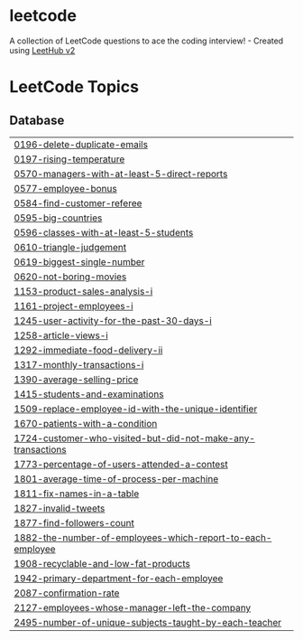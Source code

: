 # leetcode
A collection of LeetCode questions to ace the coding interview! - Created using [LeetHub v2](https://github.com/arunbhardwaj/LeetHub-2.0)

<!---LeetCode Topics Start-->
# LeetCode Topics
## Database
|  |
| ------- |
| [0196-delete-duplicate-emails](https://github.com/Rakchanaa/leetcode/tree/master/0196-delete-duplicate-emails) |
| [0197-rising-temperature](https://github.com/Rakchanaa/leetcode/tree/master/0197-rising-temperature) |
| [0570-managers-with-at-least-5-direct-reports](https://github.com/Rakchanaa/leetcode/tree/master/0570-managers-with-at-least-5-direct-reports) |
| [0577-employee-bonus](https://github.com/Rakchanaa/leetcode/tree/master/0577-employee-bonus) |
| [0584-find-customer-referee](https://github.com/Rakchanaa/leetcode/tree/master/0584-find-customer-referee) |
| [0595-big-countries](https://github.com/Rakchanaa/leetcode/tree/master/0595-big-countries) |
| [0596-classes-with-at-least-5-students](https://github.com/Rakchanaa/leetcode/tree/master/0596-classes-with-at-least-5-students) |
| [0610-triangle-judgement](https://github.com/Rakchanaa/leetcode/tree/master/0610-triangle-judgement) |
| [0619-biggest-single-number](https://github.com/Rakchanaa/leetcode/tree/master/0619-biggest-single-number) |
| [0620-not-boring-movies](https://github.com/Rakchanaa/leetcode/tree/master/0620-not-boring-movies) |
| [1153-product-sales-analysis-i](https://github.com/Rakchanaa/leetcode/tree/master/1153-product-sales-analysis-i) |
| [1161-project-employees-i](https://github.com/Rakchanaa/leetcode/tree/master/1161-project-employees-i) |
| [1245-user-activity-for-the-past-30-days-i](https://github.com/Rakchanaa/leetcode/tree/master/1245-user-activity-for-the-past-30-days-i) |
| [1258-article-views-i](https://github.com/Rakchanaa/leetcode/tree/master/1258-article-views-i) |
| [1292-immediate-food-delivery-ii](https://github.com/Rakchanaa/leetcode/tree/master/1292-immediate-food-delivery-ii) |
| [1317-monthly-transactions-i](https://github.com/Rakchanaa/leetcode/tree/master/1317-monthly-transactions-i) |
| [1390-average-selling-price](https://github.com/Rakchanaa/leetcode/tree/master/1390-average-selling-price) |
| [1415-students-and-examinations](https://github.com/Rakchanaa/leetcode/tree/master/1415-students-and-examinations) |
| [1509-replace-employee-id-with-the-unique-identifier](https://github.com/Rakchanaa/leetcode/tree/master/1509-replace-employee-id-with-the-unique-identifier) |
| [1670-patients-with-a-condition](https://github.com/Rakchanaa/leetcode/tree/master/1670-patients-with-a-condition) |
| [1724-customer-who-visited-but-did-not-make-any-transactions](https://github.com/Rakchanaa/leetcode/tree/master/1724-customer-who-visited-but-did-not-make-any-transactions) |
| [1773-percentage-of-users-attended-a-contest](https://github.com/Rakchanaa/leetcode/tree/master/1773-percentage-of-users-attended-a-contest) |
| [1801-average-time-of-process-per-machine](https://github.com/Rakchanaa/leetcode/tree/master/1801-average-time-of-process-per-machine) |
| [1811-fix-names-in-a-table](https://github.com/Rakchanaa/leetcode/tree/master/1811-fix-names-in-a-table) |
| [1827-invalid-tweets](https://github.com/Rakchanaa/leetcode/tree/master/1827-invalid-tweets) |
| [1877-find-followers-count](https://github.com/Rakchanaa/leetcode/tree/master/1877-find-followers-count) |
| [1882-the-number-of-employees-which-report-to-each-employee](https://github.com/Rakchanaa/leetcode/tree/master/1882-the-number-of-employees-which-report-to-each-employee) |
| [1908-recyclable-and-low-fat-products](https://github.com/Rakchanaa/leetcode/tree/master/1908-recyclable-and-low-fat-products) |
| [1942-primary-department-for-each-employee](https://github.com/Rakchanaa/leetcode/tree/master/1942-primary-department-for-each-employee) |
| [2087-confirmation-rate](https://github.com/Rakchanaa/leetcode/tree/master/2087-confirmation-rate) |
| [2127-employees-whose-manager-left-the-company](https://github.com/Rakchanaa/leetcode/tree/master/2127-employees-whose-manager-left-the-company) |
| [2495-number-of-unique-subjects-taught-by-each-teacher](https://github.com/Rakchanaa/leetcode/tree/master/2495-number-of-unique-subjects-taught-by-each-teacher) |
<!---LeetCode Topics End-->